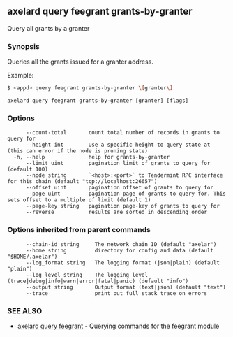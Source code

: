 ## axelard query feegrant grants-by-granter

Query all grants by a granter

### Synopsis

Queries all the grants issued for a granter address.

Example:

```bash
$ <appd> query feegrant grants-by-granter \[granter\]
```

```
axelard query feegrant grants-by-granter [granter] [flags]
```

### Options

```
      --count-total       count total number of records in grants to query for
      --height int        Use a specific height to query state at (this can error if the node is pruning state)
  -h, --help              help for grants-by-granter
      --limit uint        pagination limit of grants to query for (default 100)
      --node string       `<host>:<port>` to Tendermint RPC interface for this chain (default "tcp://localhost:26657")
      --offset uint       pagination offset of grants to query for
      --page uint         pagination page of grants to query for. This sets offset to a multiple of limit (default 1)
      --page-key string   pagination page-key of grants to query for
      --reverse           results are sorted in descending order
```

### Options inherited from parent commands

```
      --chain-id string     The network chain ID (default "axelar")
      --home string         directory for config and data (default "$HOME/.axelar")
      --log_format string   The logging format (json|plain) (default "plain")
      --log_level string    The logging level (trace|debug|info|warn|error|fatal|panic) (default "info")
      --output string       Output format (text|json) (default "text")
      --trace               print out full stack trace on errors
```

### SEE ALSO

- [axelard query feegrant](/cli-docs/v0_31_2/axelard_query_feegrant) - Querying commands for the feegrant module
